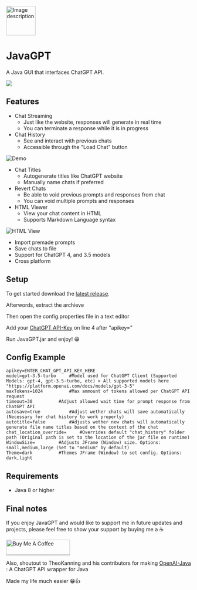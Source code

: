 
<div>
    <img src="https://i.imgur.com/Lv2dBHU.png" alt="Image description" style="display: inline-block; width: 80px; height: 80px;">
</div>

# JavaGPT

A Java GUI that interfaces ChatGPT API.


![](https://i.imgur.com/EbL1VRv.gif)


## Features

- Chat Streaming
	- Just like the website, responses will generate in real time
	- You can terminate a response while it is in progress
- Chat History
	- See and interact with previous chats
	- Accessible through the "Load Chat" button

![Demo](https://i.imgur.com/q3s1frY.gif)

- Chat Titles
	- Autogenerate titles like ChatGPT website
	- Manually name chats if preferred
- Revert Chats
	- Be able to void previous prompts and responses from chat
	- You can void multiple prompts and responses
- HTML Viewer
	- View your chat content in HTML
	- Supports Markdown Language syntax

![HTML View](https://i.imgur.com/W0pzIic.gif)


- Import premade prompts
- Save chats to file
- Support for ChatGPT 4, and 3.5 models
- Cross platform


## Setup

To get started download the [latest release](https://github.com/FrankCYB/JavaGPT/releases/latest "Latest release page").

Afterwords, extract the archieve

Then open the config.properties file in a text editor

Add your [ChatGPT API-Key](https://platform.openai.com/account/api-keys "ChatGPT API-Key") on line 4 after "apikey="

Run JavaGPT.jar and enjoy! 😁



## Config Example
```
apikey=ENTER_CHAT_GPT_API_KEY_HERE
model=gpt-3.5-turbo		#Model used for ChatGPT Client (Supported Models: gpt-4, gpt-3.5-turbo, etc) > All supported models here "https://platform.openai.com/docs/models/gpt-3-5"
maxTokens=1024			#Max ammount of tokens allowed per ChatGPT API request
timeout=30			#Adjust allowed wait time for prompt response from ChatGPT API
autosave=true			#Adjust wether chats will save automatically (Necessary for chat history to work properly)
autotitle=false			#Adjusts wether new chats will automatically generate file name titles based on the context of the chat
chat_location_override=		#Overrides default "chat_history" folder path (Original path is set to the location of the jar file on runtime)
WindowSize=			#Adjusts JFrame (Window) size. Options: small,medium,large (Set to "medium" by default)
Theme=dark			#Themes JFrame (Window) to set config. Options: dark,light
```
## Requirements

- Java 8 or higher
    
## Final notes

If you enjoy JavaGPT and would like to support me in future updates and projects, please feel free to show your support by buying me a ☕ 

<a href="https://www.buymeacoffee.com/FrankCYB" target="_blank"><img src="https://www.buymeacoffee.com/assets/img/custom_images/orange_img.png" alt="Buy Me A Coffee" style="height: 41px !important;width: 174px !important;box-shadow: 0px 3px 2px 0px rgba(190, 190, 190, 0.5) !important;-webkit-box-shadow: 0px 3px 2px 0px rgba(190, 190, 190, 0.5) !important;" ></a>




Also, shoutout to TheoKanning and his contributors for making [OpenAI-Java](https://github.com/TheoKanning/openai-java "Project page") : A ChatGPT API wrapper for Java

Made my life much easier 😁👍


